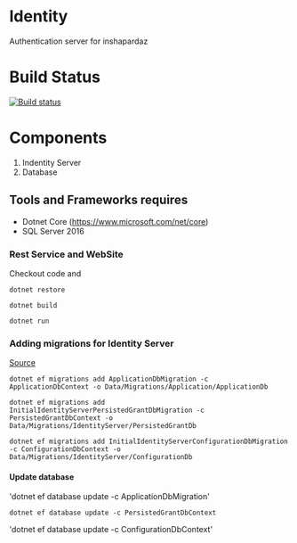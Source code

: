 # Identity
Authentication server for inshapardaz

# Build Status

[![Build status](https://ci.appveyor.com/api/projects/status/hmtcrynhyxbtxdno?svg=true)](https://ci.appveyor.com/project/umerfaruk/identity)

# Components

1. Indentity Server
2. Database

## Tools and Frameworks requires
- Dotnet Core (https://www.microsoft.com/net/core)
- SQL Server 2016

### Rest Service and WebSite
Checkout code and 

`dotnet restore`

`dotnet build`

`dotnet run`


### Adding migrations for Identity Server

[Source](http://docs.identityserver.io/en/release/quickstarts/8_entity_framework.html#adding-migrations)

`dotnet ef migrations add ApplicationDbMigration -c ApplicationDbContext -o Data/Migrations/Application/ApplicationDb`    

`dotnet ef migrations add InitialIdentityServerPersistedGrantDbMigration -c PersistedGrantDbContext -o Data/Migrations/IdentityServer/PersistedGrantDb`

`dotnet ef migrations add InitialIdentityServerConfigurationDbMigration -c ConfigurationDbContext -o Data/Migrations/IdentityServer/ConfigurationDb`    



#### Update database

'dotnet ef database update -c ApplicationDbMigration'

`dotnet ef database update -c PersistedGrantDbContext`

'dotnet ef database update -c ConfigurationDbContext'

